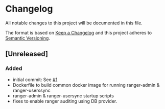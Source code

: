 # Changelog
All notable changes to this project will be documented in this file.

The format is based on [Keep a Changelog](http://keepachangelog.com/en/1.0.0/) and this project adheres to [Semantic Versioning](http://semver.org/spec/v2.0.0.html).

## [Unreleased]
### Added
- initial commit: See [#1](https://github.com/ExpediaInc/apiary-ranger-docker/issues/1)
- Dockerfile to build common docker image for running ranger-admin & ranger-userssync
- ranger-admin & ranger-usersync startup scripts
- fixes to enable ranger auditing using DB provider.

